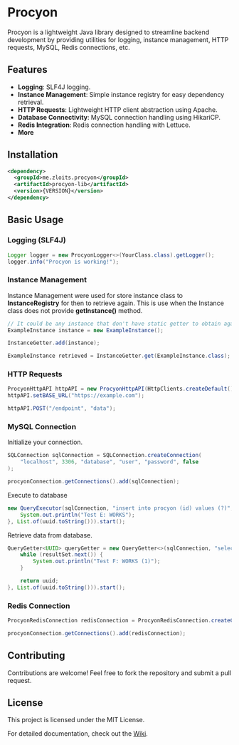 # Procyon

Procyon is a lightweight Java library designed to streamline backend development by providing utilities for logging, instance management, HTTP requests, MySQL, Redis connections, etc.

## Features
- **Logging**: SLF4J logging.
- **Instance Management**: Simple instance registry for easy dependency retrieval.
- **HTTP Requests**: Lightweight HTTP client abstraction using Apache.
- **Database Connectivity**: MySQL connection handling using HikariCP.
- **Redis Integration**: Redis connection handling with Lettuce.
- **More**

## Installation
```xml
<dependency>
  <groupId>me.zloits.procyon</groupId>
  <artifactId>procyon-lib</artifactId>
  <version>{VERSION}</version>
</dependency>
```

## Basic Usage

### Logging (SLF4J)
```java
Logger logger = new ProcyonLogger<>(YourClass.class).getLogger();
logger.info("Procyon is working!");
```

### Instance Management
Instance Management were used for store instance class to **InstanceRegistry** for then to retrieve again. This is use when the Instance class does not provide **getInstance()** method.
```java
// It could be any instance that don't have static getter to obtain again later.
ExampleInstance instance = new ExampleInstance();

InstanceGetter.add(instance);

ExampleInstance retrieved = InstanceGetter.get(ExampleInstance.class);
```

### HTTP Requests
```java
ProcyonHttpAPI httpAPI = new ProcyonHttpAPI(HttpClients.createDefault());
httpAPI.setBASE_URL("https://example.com");

httpAPI.POST("/endpoint", "data");
```

### MySQL Connection
Initialize your connection.
```java
SQLConnection sqlConnection = SQLConnection.createConnection(
    "localhost", 3306, "database", "user", "password", false
);

procyonConnection.getConnections().add(sqlConnection);
```

Execute to database
```java
new QueryExecutor(sqlConnection, "insert into procyon (id) values (?)", () -> {
    System.out.println("Test E: WORKS");
}, List.of(uuid.toString())).start();
```

Retrieve data from database.
```java
QueryGetter<UUID> queryGetter = new QueryGetter<>(sqlConnection, "select id from procyon where id = ?", resultSet -> {
    while (resultSet.next()) {
        System.out.println("Test F: WORKS (1)");
    }

    return uuid;
}, List.of(uuid.toString())).start();
```

### Redis Connection
```java
ProcyonRedisConnection redisConnection = ProcyonRedisConnection.createConnection("localhost", 6379);

procyonConnection.getConnections().add(redisConnection);
```

## Contributing
Contributions are welcome! Feel free to fork the repository and submit a pull request.

## License
This project is licensed under the MIT License.

For detailed documentation, check out the [Wiki](https://github.com/Zloits/Procyon/wiki).

